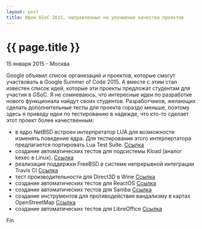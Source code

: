 ```yaml
---
layout: post
title: Идеи GSoC 2015, направленные на улучшение качества проектов
---
```


{{ page.title }}
================

<p class="meta">15 января 2015 - Москва</p>

Google объявил список организаций и проектов, которые смогут участвовать
в Google Summer of Code 2015. А вместе с этим стал известен список
идей, которые эти проекты предложат студентам для участия в GSoC.
Я не сомневаюсь, что интересные идеи по разработке нового функционала
найдут своих студентов. Разработчиков, желающих сделать дополнительные
тесты для проекта гораздо меньше, поэтому здесь я приведу идеи по тестированию
в надежде, что кто-то сделает этот проект более качественным:

- в ядро NetBSD встроен интерпретатор LUA для возможности изменять поведение ядра.
Для тестирования этого интерпертатора предлагается портировать Lua Test Suite.
[Ссылка](http://www.lua.inf.puc-rio.br/gsoc/ideas2015.html#kerneltest)
- создание автоматических тестов для подсистемы Kload (аналог kexec в Linux).
[Ссылка](https://wiki.freebsd.org/IdeasPage#Test_Kload_.28kexec_for_FreeBSD.29)
- реализация поддержки FreeBSD в системе непрерывной интеграции Travis CI
[Ссылка](https://wiki.freebsd.org/IdeasPage#Travis_Continuous_Integration_Support_for_FreeBSD)
- тест производительности для Direct3D в Wine
[Ссылка](http://wiki.winehq.org/SummerOfCode#head-a8fb54a144e2a03000d36049bb62b42e8503fae5)
- создание автоматических тестов для ReactOS
[Ссылка](http://www.reactos.org/wiki/Google_Summer_of_Code_2015_Ideas#Durability)
- создание автоматических тестов для Samba
[Ссылка](https://wiki.samba.org/index.php/SoC/Ideas#cifs-.3ESamba_automated_test_facility)
- создание инструментов для противодействия вандализму в картах OpenStreetMap
[Ссылка](http://wiki.openstreetmap.org/wiki/Google_Summer_of_Code/2015/Project_Ideas)
- создание автоматических тестов для LibreOffice
[Ссылка](https://wiki.documentfoundation.org/Development/GSoC/Ideas#More_and_better_tests)

Fin
